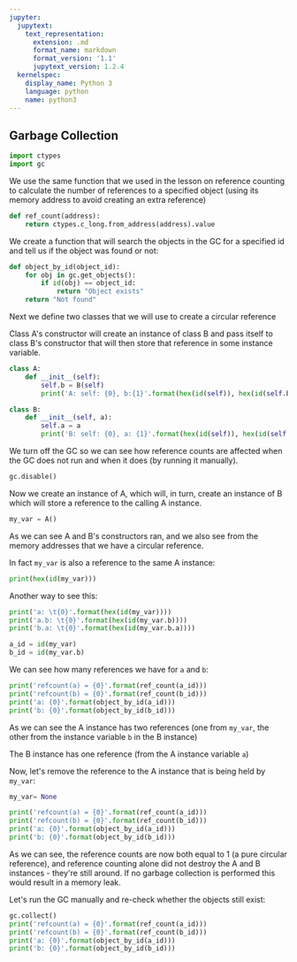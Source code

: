 ```yaml
---
jupyter:
  jupytext:
    text_representation:
      extension: .md
      format_name: markdown
      format_version: '1.1'
      jupytext_version: 1.2.4
  kernelspec:
    display_name: Python 3
    language: python
    name: python3
---
```


## Garbage Collection

```python
import ctypes
import gc
```

We use the same function that we used in the lesson on reference counting to calculate the number of references to a specified object (using its memory address to avoid creating an extra reference)

```python
def ref_count(address):
    return ctypes.c_long.from_address(address).value
```

We create a function that will search the objects in the GC for a specified id and tell us if the object was found or not:

```python
def object_by_id(object_id):
    for obj in gc.get_objects():
        if id(obj) == object_id:
            return "Object exists"
    return "Not found"
```

Next we define two classes that we will use to create a circular reference

Class A's constructor will create an instance of class B and pass itself to class B's constructor that will then store that reference in some instance variable.

```python
class A:
    def __init__(self):
        self.b = B(self)
        print('A: self: {0}, b:{1}'.format(hex(id(self)), hex(id(self.b))))
```

```python
class B:
    def __init__(self, a):
        self.a = a
        print('B: self: {0}, a: {1}'.format(hex(id(self)), hex(id(self.a))))
```

We turn off the GC so we can see how reference counts are affected when the GC does not run and when it does (by running it manually).

```python
gc.disable()
```

Now we create an instance of A, which will, in turn, create an instance of B which will store a reference to the calling A instance.

```python
my_var = A()
```

As we can see A and B's constructors ran, and we also see from the memory addresses that we have a circular reference.

In fact `my_var` is also a reference to the same A instance:

```python
print(hex(id(my_var)))
```

Another way to see this:

```python
print('a: \t{0}'.format(hex(id(my_var))))
print('a.b: \t{0}'.format(hex(id(my_var.b))))
print('b.a: \t{0}'.format(hex(id(my_var.b.a))))
```

```python
a_id = id(my_var)
b_id = id(my_var.b)
```

We can see how many references we have for `a` and `b`:

```python
print('refcount(a) = {0}'.format(ref_count(a_id)))
print('refcount(b) = {0}'.format(ref_count(b_id)))
print('a: {0}'.format(object_by_id(a_id)))
print('b: {0}'.format(object_by_id(b_id)))
```

As we can see the A instance has two references (one from `my_var`, the other from the instance variable `b` in the B instance)

The B instance has one reference (from the A instance variable `a`)


Now, let's remove the reference to the A instance that is being held by `my_var`:

```python
my_var= None
```

```python
print('refcount(a) = {0}'.format(ref_count(a_id)))
print('refcount(b) = {0}'.format(ref_count(b_id)))
print('a: {0}'.format(object_by_id(a_id)))
print('b: {0}'.format(object_by_id(b_id)))
```

As we can see, the reference counts are now both equal to 1 (a pure circular reference), and reference counting alone did not destroy the A and B instances - they're still around. If no garbage collection is performed this would result in a memory leak.


Let's run the GC manually and re-check whether the objects still exist:

```python
gc.collect()
print('refcount(a) = {0}'.format(ref_count(a_id)))
print('refcount(b) = {0}'.format(ref_count(b_id)))
print('a: {0}'.format(object_by_id(a_id)))
print('b: {0}'.format(object_by_id(b_id)))
```
